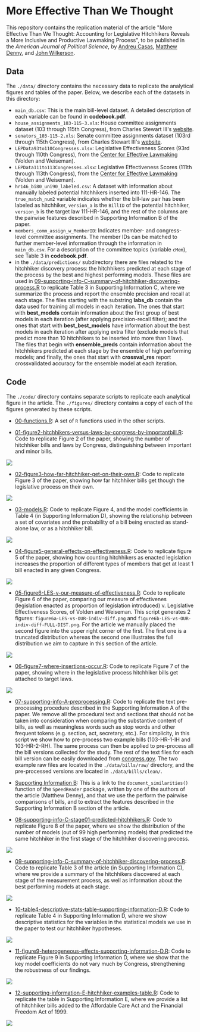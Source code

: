 # More Effective Than We Thought
This repository contains the replication material of the article "More Effective Than We Thought: Accounting for Legislative Hitchhikers Reveals a More Inclusive and Productive Lawmaking Process", to be published in the _American Journal of Political Science_, by [Andreu Casas](http://andreucasas.com/), [Matthew Denny](http://www.mjdenny.com/), and [John Wilkerson](https://faculty.washington.edu/jwilker/Bio.pdf).


## Data
The `./data/` directory contains the necessary data to replicate the analytical figures and tables of the paper. Below, we describe each of the datasets in this directory:

  - `main_db.csv`: This is the main bill-level dataset. A detailed description of each variable can be found in **codebook.pdf**.
   - `house_assignments_103-115-3.xls`: House committee assignments dataset (103 through 115th Congress), from Charles Stewart III's [website](http://web.mit.edu/17.251/www/data_page.html). 
   - `senators_103-115-2.xls`: Senate committee assignments dataset (103rd through 115th Congress), from Charles Stewart III's [website](http://web.mit.edu/17.251/www/data_page.html). 
   - `LEPData93to110Congresses.xlsx`: Legislative Effectiveness Scores (93rd through 110th Congress), from the [Center for Effective Lawmaking](https://thelawmakers.org/data-download) (Volden and Weiseman).
   - `LEPData111to113Congresses.xlsx`: Legislative Effectiveness Scores (111th through 113th Congress), from the [Center for Effective Lawmaking](https://thelawmakers.org/data-download) (Volden and Weiseman).
   - `hr146_bi80_uni90_labeled.csv`: A dataset with information about manually labeled potential hitchhikers inserted into 111-HR-146. The `true_match_num2` variable indicates whether the bill-law pair has been labeled as hitchhiker, `version_a` is the `BillID` of the potential hitchhiker, `version_b` is the target law 111-HR-146, and the rest of the columns are the pairwise features described in Supporting Information B of the paper.
   - `members_comm_assign_w_MemberID`: Indicates member- and congress- level committee assignments. The member IDs can be matched to further member-level information through the information in `main_db.csv`. For a description of the committee topics (variable `cMem`), see Table 3 in **codebook.pdf**. 
   - in the `./data/predictions/` subdirectory there are files related to the hitchhiker discovery process: the hitchhikers predicted at each stage of the process by the best and highest performing models. These files are used in [09-supporting-info-C-summary-of-hitchhiker-discovering-process.R](https://github.com/CasAndreu/hitchhiker_bills/blob/master/code/09-supporting-information-C.R) to replicate Table 3 in Supporting Information C, where we summarize the process and report the ensemble precision and recall at each stage. The files starting with the substring **labs_db** contain the data used for training all models in each iteration. The ones that start with **best_models** contain information about the first group of best models in each iteration (after applying precision-recall filter); and the ones that start with **best_best_models** have information about the best models in each iteration after applying extra filter (exclude models that predict more than 10 hitchhikers to be inserted into more than 1 law). The files that begin with **ensemble_preds** contain information about the hitchhikers predicted at each stage by the ensemble of high performing models; and finally, the ones that start with **crossval_res** report crossvalidated accuracy for the ensemble model at each iteration.
   
## Code
The `./code/` directory contains separate scripts to replicate each analytical figure in the article. The `./figures/` directory contains a copy of each of the figures generated by these scripts. 

  - [00-functions.R](https://github.com/CasAndreu/hitchhiker_bills/blob/master/code/00-functions.R): A set of `R` functions used in the other scripts. 

  - [01-figure2-hitchhikers-versus-laws-by-congress-by-importantbill.R](https://github.com/CasAndreu/hitchhiker_bills/blob/master/code/01-figure2.R): Code to replicate Figure 2 of the paper, showing the number of hitchhiker bills and laws by Congress, distinguishing between important and minor bills.

<img src = "https://github.com/CasAndreu/hitchhiker_bills/blob/master/figures/ORIGINAL_figure2_BW.png">

  - [02-figure3-how-far-hitchhiker-get-on-their-own.R](https://github.com/CasAndreu/hitchhiker_bills/blob/master/code/02-figure3.R): Code to replicate Figure 3 of the paper, showing how far hitchhiker bills get though the legislative process on their own.
<img src = "https://github.com/CasAndreu/hitchhiker_bills/blob/master/figures/ORIGINAL_figure3_BW.png">

  - [03-models.R](https://github.com/CasAndreu/hitchhiker_bills/blob/master/code/03-models.R): Code to replicate Figure 4, and the model coefficients in Table 4 (in Supporting Information D), showing the relationship between a set of covariates and the probability of a bill being enacted as stand-alone law, or as a hitchhiker bill.
  
<img src = "https://github.com/CasAndreu/hitchhiker_bills/blob/master/figures/ORIGINAL_figure4-coefficient-plot.png">

  - [04-figure5-general-effects-on-effectiveness.R](https://github.com/CasAndreu/hitchhiker_bills/blob/master/code/04-figure5.R): Code to replicate figure 5 of the paper, showing how counting hitchhikers as enacted legislation increases the proportion of different types of members that get at least 1 bill enacted in any given Congress.
 
<img src = "https://github.com/CasAndreu/hitchhiker_bills/blob/master/figures/ORIGINAL_figure5_so_what_BW.png">

  - [05-figure6-LES-v-our-measure-of-effectiveness.R](https://github.com/CasAndreu/hitchhiker_bills/blob/master/code/05-figure6.R): Code to replicate Figure 6 of the paper, comparing our measure of effectivenes (legislation enacted as proportion of legislation introduced) v. Legislative Effectiveness Scores, of Volden and Weiseman. This script generates 2 figures: `figure6a-LES-vs-OUR-indiv-diff.png` and `figure6b-LES-vs-OUR-indiv-diff-FULL-DIST.png`. For the article we manually placed the second figure into the upper right corner of the first. The first one is a truncated distribution whereas the second one illustrates the full distribution we aim to capture in this section of the article.
 
<img src = "https://github.com/CasAndreu/hitchhiker_bills/blob/master/figures/ORIGINAL_figure6a-LES-vs-OUR-indiv-diff.png">


  - [06-figure7-where-insertions-occur.R](https://github.com/CasAndreu/hitchhiker_bills/blob/master/code/06-figure7.R): Code to replicate Figure 7 of the paper, showing where in the legislative process hitchhiker bills get attached to target laws.
 
<img src = "https://github.com/CasAndreu/hitchhiker_bills/blob/master/figures/ORIGINAL_figure7_where_hitchhiker_get_picked_up.png">

  - [07-supporting-info-A-preprocessing.R](https://github.com/CasAndreu/hitchhiker_bills/blob/master/code/07-supporting-info-A.R): Code to replicate the text pre-processing procedure described in the Supporting Information A of the paper. We remove all the procedural text and sections that should not be taken into consideration when comparing the substantive content of bills, as well as meaningless words such as stop words and other frequent tokens (e.g. section, act, secretary, etc.). For simplicity, in this script we show how to pre-process two example bills (103-HR-1-IH and 103-HR-2-RH). The same process can then be applied to pre-process all the bill versions collected for the study. The rest of the text files for each bill version can be easily downloaded from [congress.gov](http://congress.gov). The two example raw files are located in the `./data/bills/raw/` directory, and the pre-processed versions are located in `./data/bills/clean/`.
 
  - [Supporting Information B](https://github.com/matthewjdenny/SpeedReader/blob/master/R/document_similarities.R): This is a link to the `document_similarities()` function of the `SpeedReader` package, written by one of the authors of the article (Matthew Denny), and that we use the perform the pairwise comparisons of bills, and to extract the features described in the Supporting Information B section of the article.
  
  - [08-supporting-info-C-stage01-predicted-hitchhikers.R](https://github.com/CasAndreu/hitchhiker_bills/blob/master/code/08-supporting-info-C.R): Code to replicate Figure 8 of the paper, where we show the distribution of the number of models (out of 99 high performing models) that predicted the same hitchhiker in the first stage of the hitchhiker discovering process.
  
<img src = "https://github.com/CasAndreu/hitchhiker_bills/blob/master/figures/ORIGINAL_figure8-hitchhikers_barplot_iter1.png">  

  - [09-supporting-info-C-summary-of-hitchhiker-discovering-process.R](https://github.com/CasAndreu/hitchhiker_bills/blob/master/code/09-supporting-information-C.R): Code to replicate Table 3 of the article (in Supporting Information C), where we provide a summary of the hitchhikers discovered at each stage of the measurement process, as well as information about the best performing models at each stage.
  
<img src = "https://github.com/CasAndreu/hitchhiker_bills/blob/master/figures/ORIGINAL_table3-summary-hitchhiker-discovering-process.png">

  - [10-table4-descriptive-stats-table-supporting-information-D.R](https://github.com/CasAndreu/hitchhiker_bills/blob/master/code/10-table4-supporting-information-D.R): Code to replicate Table 4 in Supporting Information D, where we show descriptive statistics for the variables in the statistical models we use in the paper to test our hitchhiker hypotheses.
  
<img src = "https://github.com/CasAndreu/hitchhiker_bills/blob/master/figures/ORIGINAL_table4-descriptive-stats-model-data.png">

  - [11-figure9-heterogeneous-effects-supporting-information-D.R](https://github.com/CasAndreu/hitchhiker_bills/blob/master/code/11-figure9-supporting-information-D.R): Code to replicate Figure 9 in Supporting Information D, where we show that the key model coefficients do not vary much by Congress, strengthening the robustness of our findings.
  
<img src = "https://github.com/CasAndreu/hitchhiker_bills/blob/master/figures/ORIGINAL_figure9-hetero-effects.png">

  - [12-supporting-information-E-hitchhiker-examples-table.R](https://github.com/CasAndreu/hitchhiker_bills/blob/master/code/12-supporting-information-E.R): Code to replicate the table in Supporting Information E, where we provide a list of hitchhiker bills added to the Affordable Care Act and the Financial Freedom Act of 1999.
  
<img src = "https://github.com/CasAndreu/hitchhiker_bills/blob/master/figures/ORIGINAL_SI-D-hitchhiker-examples.png">

